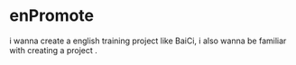 # enPromote
i wanna create a english training project like BaiCi, i also wanna be familiar  with creating a project . 
